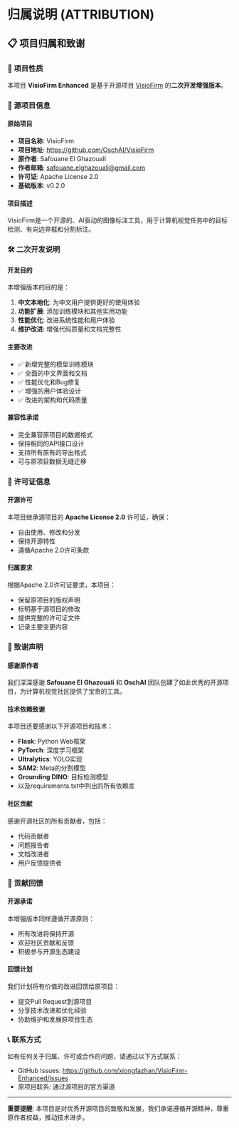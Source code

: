 # 归属说明 (ATTRIBUTION)

## 📋 项目归属和致谢

### 🎯 项目性质
本项目 **VisioFirm Enhanced** 是基于开源项目 [VisioFirm](https://github.com/OschAI/VisioFirm) 的**二次开发增强版本**。

### 🔗 源项目信息

#### 原始项目
- **项目名称**: VisioFirm
- **项目地址**: https://github.com/OschAI/VisioFirm
- **原作者**: Safouane El Ghazouali
- **作者邮箱**: safouane.elghazouali@gmail.com
- **许可证**: Apache License 2.0
- **基础版本**: v0.2.0

#### 项目描述
VisioFirm是一个开源的、AI驱动的图像标注工具，用于计算机视觉任务中的目标检测、有向边界框和分割标注。

### 🛠️ 二次开发说明

#### 开发目的
本增强版本的目的是：
1. **中文本地化**: 为中文用户提供更好的使用体验
2. **功能扩展**: 添加训练模块和其他实用功能
3. **性能优化**: 改进系统性能和用户体验
4. **维护改进**: 增强代码质量和文档完整性

#### 主要改进
- ✅ 新增完整的模型训练模块
- ✅ 全面的中文界面和文档
- ✅ 性能优化和Bug修复
- ✅ 增强的用户体验设计
- ✅ 改进的架构和代码质量

#### 兼容性承诺
- 完全兼容原项目的数据格式
- 保持相同的API接口设计
- 支持所有原有的导出格式
- 可与原项目数据无缝迁移

### 📄 许可证信息

#### 开源许可
本项目继承源项目的 **Apache License 2.0** 许可证，确保：
- 自由使用、修改和分发
- 保持开源特性
- 遵循Apache 2.0许可条款

#### 归属要求
根据Apache 2.0许可证要求，本项目：
- 保留原项目的版权声明
- 标明基于源项目的修改
- 提供完整的许可证文件
- 记录主要变更内容

### 🙏 致谢声明

#### 感谢原作者
我们深深感谢 **Safouane El Ghazouali** 和 **OschAI** 团队创建了如此优秀的开源项目，为计算机视觉社区提供了宝贵的工具。

#### 技术依赖致谢
本项目还要感谢以下开源项目和技术：
- **Flask**: Python Web框架
- **PyTorch**: 深度学习框架
- **Ultralytics**: YOLO实现
- **SAM2**: Meta的分割模型
- **Grounding DINO**: 目标检测模型
- 以及requirements.txt中列出的所有依赖库

#### 社区贡献
感谢开源社区的所有贡献者，包括：
- 代码贡献者
- 问题报告者
- 文档改进者
- 用户反馈提供者

### 🔄 贡献回馈

#### 开源承诺
本增强版本同样遵循开源原则：
- 所有改进将保持开源
- 欢迎社区贡献和反馈
- 积极参与开源生态建设

#### 回馈计划
我们计划将有价值的改进回馈给原项目：
- 提交Pull Request到源项目
- 分享技术改进和优化经验
- 协助维护和发展原项目生态

### 📞 联系方式

如有任何关于归属、许可或合作的问题，请通过以下方式联系：
- GitHub Issues: https://github.com/xiongfazhan/VisioFirm-Enhanced/issues
- 原项目联系: 通过源项目的官方渠道

---

**重要提醒**: 本项目是对优秀开源项目的致敬和发展，我们承诺遵循开源精神，尊重原作者权益，推动技术进步。